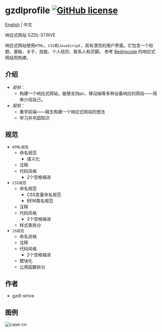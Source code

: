 # gzdlprofile [![GitHub license](https://img.shields.io/badge/license-MIT-blue.svg)](https://github.com/gzdl-strive/responsive_profile/blob/main/LICENSE)

[English](README.md) | 中文

响应式网站 GZDL-STRIVE

响应式网站使用`HTML`、`CSS`和`JavaScript`，具有漂亮的用户界面。它包含一个标题、基础、关于、技能、个人经历、联系人和页脚。 参考 <a href="http://https://github.com/bedimcode/" target="_blank">Bedimcode</a> 的响应式网站而构建。

## 介绍
- *目标*：
  - 构建一个响应式网站，能够支持pc、移动端等多种设备响应的网站——简单介绍自己。
- *契机*：
  - 重学前端——萌生构建一个响应式网站的想法
  - 学习并巩固知识

## 规范
- `HTML规范`
  - 命名规范
    - 语义化
  - 注释
  - 代码风格
    - 2个空格缩进
- `CSS规范`
  - 命名规范
    - CSS变量命名规范
    - BEM类名规范
  - 注释
  - 代码风格
    - 2个空格缩进
  - 样式表拆分
- `JS规范`
  - 命名风格
  - 注释
  - 代码风格
    - 2个空格缩进 
  - 模块化
  - 公用函数拆分

## 作者
* gzdl-strive

## 图例
![case-cn](http://124.222.103.60:8890/images/case-cn.jpg)
